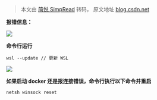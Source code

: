 > 本文由 [简悦 SimpRead](http://ksria.com/simpread/) 转码， 原文地址 [blog.csdn.net](https://blog.csdn.net/qq_43371422/article/details/132491386?spm=1001.2014.3001.5502)

**报错信息：**

![](https://i-blog.csdnimg.cn/blog_migrate/71a17cd2113d2827c25c707c5577bffc.png)

**命令行运行**

```
wsl --update // 更新 WSL

```

![](https://i-blog.csdnimg.cn/blog_migrate/8e36027e904529b0ff7922d5e7729240.png)

**如果启动 docker 还是报连接错误，命令行执行以下命令并重启**

```
netsh winsock reset

```